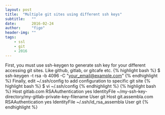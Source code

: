 ```yaml
---
layout: post
title:  "Multiple git sites using different ssh keys"
subtitle:   ""  
date:       2016-02-24
author:     "figo"
header-img: ""
tags:
    - ssl
    - git
    - 2016
---
```

First, you must use ssh-keygen to generate ssh key for your different accessing git sites. Like github, gitlab, or gitcafe etc.
{% highlight bash %}
$ ssh-keygen -t rsa -b 4096 -C "your_email@example.com"
{% endhighlight %}
Finally, edit ~/.ssh/config to add configuration to specific git site
{% highlight bash %}
$ vi ~/.ssh/config
{% endhighlight %}
{% highlight bash %}
Host gitlab.com
    RSAAuthentication yes
    IdentityFile ~/my-ssh-key-directory/my-gitlab-private-key-filename
    User git
Host git.assembla.com
    RSAAuthentication yes
    IdentityFile ~/.ssh/id_rsa_assembla
    User git
{% endhighlight %}
